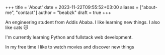 +++
title = 'About'
date = 2023-11-22T09:55:52+03:00
aliases = ["about-me", "contact"]
author = "beabzk"
draft = true
+++

An engineering student from Addis Ababa. I like learning new things. I also like cats 😽

I'm currently learning Python and fullstack web development.

In my free time I like to watch movies and discover new things
